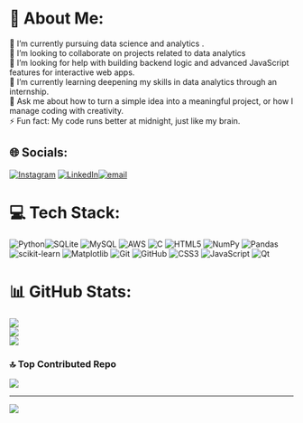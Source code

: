 # 💫 About Me:
🔭 I’m currently pursuing data science and analytics .  <br>🤝 I’m looking to collaborate on projects related to data analytics  <br>🤔 I’m looking for help with building backend logic and advanced JavaScript features for interactive web apps.  <br>🌱 I’m currently learning deepening my skills in data analytics through an internship.  <br>💬 Ask me about how to turn a simple idea into a meaningful project, or how I manage coding with creativity.  <br>⚡ Fun fact: My code runs better at midnight, just like my brain.<br>


## 🌐 Socials:
[![Instagram](https://img.shields.io/badge/Instagram-%23E4405F.svg?logo=Instagram&logoColor=white)](https://instagram.com/the_classy.girl_) [![LinkedIn](https://img.shields.io/badge/LinkedIn-%230077B5.svg?logo=linkedin&logoColor=white)](https://linkedin.com/in/www.linkedin.com/in/m-n-gayathri-prasad-326571316)[![email](https://img.shields.io/badge/Email-D14836?logo=gmail&logoColor=white)](mailto:gayathriprasadns@gmail.com) 

# 💻 Tech Stack:
![Python](https://img.shields.io/badge/python-3670A0?style=for-the-badge&logo=python&logoColor=ffdd54)![SQLite](https://img.shields.io/badge/sqlite-%2307405e.svg?style=for-the-badge&logo=sqlite&logoColor=white) ![MySQL](https://img.shields.io/badge/mysql-4479A1.svg?style=for-the-badge&logo=mysql&logoColor=white) ![AWS](https://img.shields.io/badge/AWS-%23FF9900.svg?style=for-the-badge&logo=amazon-aws&logoColor=white) ![C](https://img.shields.io/badge/c-%2300599C.svg?style=for-the-badge&logo=c&logoColor=white) ![HTML5](https://img.shields.io/badge/html5-%23E34F26.svg?style=for-the-badge&logo=html5&logoColor=white)  ![NumPy](https://img.shields.io/badge/numpy-%23013243.svg?style=for-the-badge&logo=numpy&logoColor=white) ![Pandas](https://img.shields.io/badge/pandas-%23150458.svg?style=for-the-badge&logo=pandas&logoColor=white) ![scikit-learn](https://img.shields.io/badge/scikit--learn-%23F7931E.svg?style=for-the-badge&logo=scikit-learn&logoColor=white) ![Matplotlib](https://img.shields.io/badge/Matplotlib-%23ffffff.svg?style=for-the-badge&logo=Matplotlib&logoColor=black) ![Git](https://img.shields.io/badge/git-%23F05033.svg?style=for-the-badge&logo=git&logoColor=white) ![GitHub](https://img.shields.io/badge/github-%23121011.svg?style=for-the-badge&logo=github&logoColor=white) ![CSS3](https://img.shields.io/badge/css3-%231572B6.svg?style=for-the-badge&logo=css3&logoColor=white) ![JavaScript](https://img.shields.io/badge/javascript-%23323330.svg?style=for-the-badge&logo=javascript&logoColor=%23F7DF1E) ![Qt](https://img.shields.io/badge/Qt-%23217346.svg?style=for-the-badge&logo=Qt&logoColor=white)

# 📊 GitHub Stats:
![](https://github-readme-stats.vercel.app/api?username=gayathri2647&theme=blue-green&hide_border=false&include_all_commits=true&count_private=true)<br/>
![](https://nirzak-streak-stats.vercel.app/?user=gayathri2647&theme=blue-green&hide_border=false)<br/>
![](https://github-readme-stats.vercel.app/api/top-langs/?username=gayathri2647&theme=blue-green&hide_border=false&include_all_commits=true&count_private=true&layout=compact)



### 🔝 Top Contributed Repo
![](https://github-contributor-stats.vercel.app/api?username=gayathri2647&limit=5&theme=tokyonight&combine_all_yearly_contributions=true)

---
[![](https://visitcount.itsvg.in/api?id=gayathri2647&icon=4&color=0)](https://visitcount.itsvg.in)

